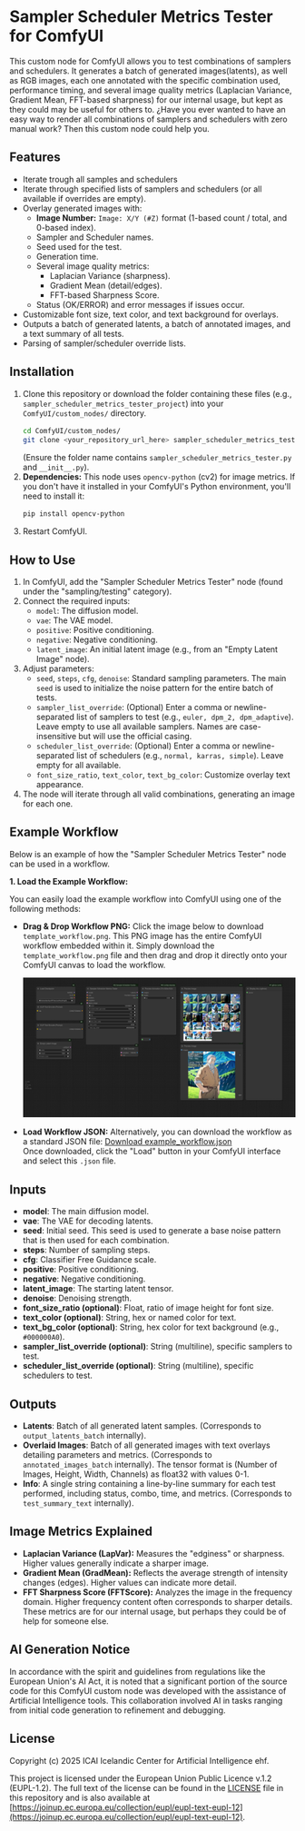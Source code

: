 # Sampler Scheduler Metrics Tester for ComfyUI

This custom node for ComfyUI allows you to test combinations of samplers and schedulers. It generates a batch of generated images(latents), as well as RGB images, each one annotated with the specific combination used, performance timing, and several image quality metrics (Laplacian Variance, Gradient Mean, FFT-based sharpness) for our internal usage, but kept as they could may be useful for others to.
¿Have you ever wanted to have an easy way to render all combinations of samplers and schedulers with zero manual work? Then this custom node could help you. 

## Features

* Iterate trough all samples and schedulers
* Iterate through specified lists of samplers and schedulers (or all available if overrides are empty).
* Overlay generated images with:
    * **Image Number:** `Image: X/Y (#Z)` format (1-based count / total, and 0-based index).
    * Sampler and Scheduler names.
    * Seed used for the test.
    * Generation time.
    * Several image quality metrics:
        * Laplacian Variance (sharpness).
        * Gradient Mean (detail/edges).
        * FFT-based Sharpness Score.
    * Status (OK/ERROR) and error messages if issues occur.
* Customizable font size, text color, and text background for overlays.
* Outputs a batch of generated latents, a batch of annotated images, and a text summary of all tests.
* Parsing of sampler/scheduler override lists.

## Installation

1.  Clone this repository or download the folder containing these files (e.g., `sampler_scheduler_metrics_tester_project`) into your `ComfyUI/custom_nodes/` directory.
    ```bash
    cd ComfyUI/custom_nodes/
    git clone <your_repository_url_here> sampler_scheduler_metrics_tester_project # Or your chosen folder name
    ```
    (Ensure the folder name contains `sampler_scheduler_metrics_tester.py` and `__init__.py`).
2.  **Dependencies:** This node uses `opencv-python` (cv2) for image metrics. If you don't have it installed in your ComfyUI's Python environment, you'll need to install it:
    ```bash
    pip install opencv-python
    ```
3.  Restart ComfyUI.

## How to Use

1.  In ComfyUI, add the "Sampler Scheduler Metrics Tester" node (found under the "sampling/testing" category).
2.  Connect the required inputs:
    * `model`: The diffusion model.
    * `vae`: The VAE model.
    * `positive`: Positive conditioning.
    * `negative`: Negative conditioning.
    * `latent_image`: An initial latent image (e.g., from an "Empty Latent Image" node).
3.  Adjust parameters:
    * `seed`, `steps`, `cfg`, `denoise`: Standard sampling parameters. The main `seed` is used to initialize the noise pattern for the entire batch of tests.
    * `sampler_list_override`: (Optional) Enter a comma or newline-separated list of samplers to test (e.g., `euler, dpm_2, dpm_adaptive`). Leave empty to use all available samplers. Names are case-insensitive but will use the official casing.
    * `scheduler_list_override`: (Optional) Enter a comma or newline-separated list of schedulers (e.g., `normal, karras, simple`). Leave empty for all available.
    * `font_size_ratio`, `text_color`, `text_bg_color`: Customize overlay text appearance.
4.  The node will iterate through all valid combinations, generating an image for each one.

## Example Workflow

Below is an example of how the "Sampler Scheduler Metrics Tester" node can be used in a workflow.

**1. Load the Example Workflow:**

You can easily load the example workflow into ComfyUI using one of the following methods:

* **Drag & Drop Workflow PNG:**
    Click the image below to download `template_workflow.png`. This PNG image has the entire ComfyUI workflow embedded within it. Simply download the `template_workflow.png` file and then drag and drop it directly onto your ComfyUI canvas to load the workflow.

    [![Example Workflow for Sampler Scheduler Metrics Tester](workflows/workflow.png)](workflows/workflow.png)    

* **Load Workflow JSON:**
    Alternatively, you can download the workflow as a standard JSON file:
    [Download example_workflow.json](workflows/workflow.json)   
    Once downloaded, click the "Load" button in your ComfyUI interface and select this `.json` file.

## Inputs

* **model**: The main diffusion model.
* **vae**: The VAE for decoding latents.
* **seed**: Initial seed. This seed is used to generate a base noise pattern that is then used for each combination.
* **steps**: Number of sampling steps.
* **cfg**: Classifier Free Guidance scale.
* **positive**: Positive conditioning.
* **negative**: Negative conditioning.
* **latent_image**: The starting latent tensor.
* **denoise**: Denoising strength.
* **font_size_ratio (optional)**: Float, ratio of image height for font size.
* **text_color (optional)**: String, hex or named color for text.
* **text_bg_color (optional)**: String, hex color for text background (e.g., `#000000A0`).
* **sampler_list_override (optional)**: String (multiline), specific samplers to test.
* **scheduler_list_override (optional)**: String (multiline), specific schedulers to test.

## Outputs

* **Latents**: Batch of all generated latent samples. (Corresponds to `output_latents_batch` internally).
* **Overlaid Images**: Batch of all generated images with text overlays detailing parameters and metrics. (Corresponds to `annotated_images_batch` internally). The tensor format is (Number of Images, Height, Width, Channels) as float32 with values 0-1.
* **Info**: A single string containing a line-by-line summary for each test performed, including status, combo, time, and metrics. (Corresponds to `test_summary_text` internally).

## Image Metrics Explained

* **Laplacian Variance (LapVar):** Measures the "edginess" or sharpness. Higher values generally indicate a sharper image.
* **Gradient Mean (GradMean):** Reflects the average strength of intensity changes (edges). Higher values can indicate more detail.
* **FFT Sharpness Score (FFTScore):** Analyzes the image in the frequency domain. Higher frequency content often corresponds to sharper details.
These metrics are for our internal usage, but perhaps they could be of help for someone else.

## AI Generation Notice

In accordance with the spirit and guidelines from regulations like the European Union's AI Act, it is noted that a significant portion of the source code for this ComfyUI custom node was developed with the assistance of Artificial Intelligence tools. This collaboration involved AI in tasks ranging from initial code generation to refinement and debugging.

## License

Copyright (c) 2025 ICAI Icelandic Center for Artificial Intelligence ehf.

This project is licensed under the European Union Public Licence v.1.2 (EUPL-1.2). The full text of the license can be found in the [LICENSE](LICENSE) file in this repository and is also available at [https://joinup.ec.europa.eu/collection/eupl/eupl-text-eupl-12](https://joinup.ec.europa.eu/collection/eupl/eupl-text-eupl-12).

